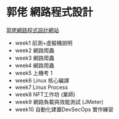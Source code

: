 # 郭佬 網路程式設計

[郭佬網路程式設計網站](https://sites.google.com/mail.ntut.edu.tw/jong-yih-kuo/network-programming)

<!-- - Week 1 (09/13): 網頁開放資料擷取與分析，Python 實作練習I
- Week 2 (09/20): 網頁靜態資料擷取與分析，Python 實作練習II
- Week 3 (09/27): 網頁靜態資料擷取與分析，Python 實作練習III
- Week 4 (10/04): 網頁動態資料擷取與分析，Python 實作練習IV
- Week 5 (10/11): 實作Quiz I
- Week 6 (10/18): Linux 實作練習 I (基本指令與帳號管理)
- Week 7 (10/25): Linux 實作練習 II (核心編譯、Daemon) 
- Week 8 (11/01): NFT工作坊 (業師)
- Week 9 (11/08): 網路負載與效能測試 、自動化建置DevSecOps 實作練習
- Week10 (11/15): 網路程式安全實作 I
- Week11 (11/22): 實作Quiz II, 繳交 Term Project 規劃報告 -->

- week1 前測+虛擬機說明
- week2 網路爬蟲
- week3 網路爬蟲
- week4 網路爬蟲
- week5 上機考 1
- week6 Linux 核心編譯
- week7 Linux Process
- week8 NFT工作坊 (業師)
- week9 網路負載與效能測試 (JMeter)
- week10 自動化建置DevSecOps 實作練習